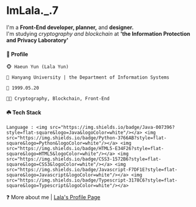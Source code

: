 # ImLala._.7

I'm a **Front-End developer, planner,** and **designer.**         
I'm studying *cryptography and blockchain* at **'the Information Protection and Privacy Laboratory'**
    
        
#### 🌱 Profile
    🐵 Haeun Yun (Lala Yun)   
       
    🏫 Hanyang University | the Department of Information Systems   
       
    🎉 1999.05.20   
       
    👩‍💻 Cryptography, Blockchain, Front-End   
       
          
#### ☘️ Tech Stack
    Language : <img src="https://img.shields.io/badge/Java-007396?style=flat-square&logo=Java&logoColor=white"/></a> <img src="https://img.shields.io/badge/Python-3766AB?style=flat-square&logo=Python&logoColor=white"/></a> <img src="https://img.shields.io/badge/HTML5-E34F26?style=flat-square&logo=HTML5&logoColor=white"/></a> <img src="https://img.shields.io/badge/CSS3-1572B6?style=flat-square&logo=CSS3&logoColor=white"/></a> <img src="https://img.shields.io/badge/Javascript-F7DF1E?style=flat-square&logo=Javascript&logoColor=white"/></a> <img src="https://img.shields.io/badge/Typescript-3178C6?style=flat-square&logo=Typescript&logoColor=white"/></a>

❓ More about me | [Lala's Profile Page](https://url.kr/s4xc7h, "notion link")
